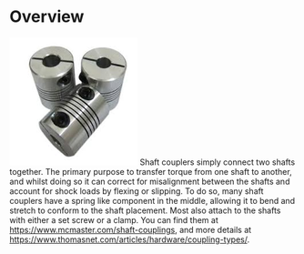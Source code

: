 <!-- TITLE: Shaft Couplers -->
<!-- SUBTITLE: A quick summary of Shaft Couplers -->

# Overview
![Download 2](/uploads/machine-components/download-2.jpg "Download 2")
Shaft couplers simply connect two shafts together. The primary purpose to transfer torque from one shaft to another, and whilst doing so it can correct for misalignment between the shafts and account for shock loads by flexing or slipping. To do so, many shaft couplers have a spring like component in the middle, allowing it to bend and stretch to conform to the shaft placement. Most also attach to the shafts with either a set screw or a clamp. You can find them at https://www.mcmaster.com/shaft-couplings, and more details at https://www.thomasnet.com/articles/hardware/coupling-types/.


